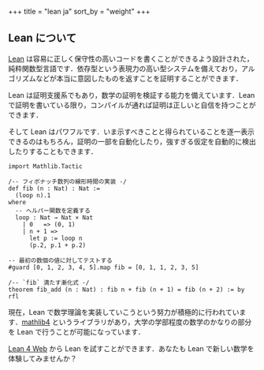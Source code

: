 +++
title = "lean ja"
sort_by = "weight"
+++

## __Lean について__

[Lean](https://leanprover.github.io/) は容易に正しく保守性の高いコードを書くことができるよう設計された，純粋関数型言語です．依存型という表現力の高い型システムを備えており，アルゴリズムなどが本当に意図したものを返すことを証明することができます．

Lean は証明支援系でもあり，数学の証明を検証する能力を備えています．Lean で証明を書いている限り，コンパイルが通れば証明は正しいと自信を持つことができます．

そして Lean はパワフルです．いま示すべきことと得られていることを逐一表示できるのはもちろん，証明の一部を自動化したり，強すぎる仮定を自動的に検出したりすることもできます．

```lean
import Mathlib.Tactic

/-- フィボナッチ数列の線形時間の実装 -/
def fib (n : Nat) : Nat :=
  (loop n).1
where
  -- ヘルパー関数を定義する
  loop : Nat → Nat × Nat
    | 0   => (0, 1)
    | n + 1 =>
      let p := loop n
      (p.2, p.1 + p.2)

-- 最初の数個の値に対してテストする
#guard [0, 1, 2, 3, 4, 5].map fib = [0, 1, 1, 2, 3, 5]

/-- `fib` 満たす漸化式 -/
theorem fib_add (n : Nat) : fib n + fib (n + 1) = fib (n + 2) := by rfl
```

現在，Lean で数学理論を実装していこうという努力が積極的に行われています．[mathlib4](https://github.com/leanprover-community/mathlib4) というライブラリがあり，大学の学部程度の数学のかなりの部分を Lean で行うことが可能になっています．

[Lean 4 Web](https://live.lean-lang.org/) から Lean を試すことができます．あなたも Lean で新しい数学を体験してみませんか？
